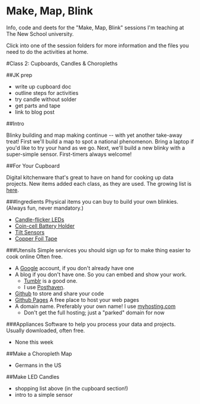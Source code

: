 Make, Map, Blink
==============

Info, code and deets for the "Make, Map, Blink" sessions I'm teaching at The New School university.

Click into one of the session folders for more information and the files you need to do the activities at home.

#Class 2: Cupboards, Candles & Choropleths

##JK prep

- write up cupboard doc
- outline steps for activities
- try candle without solder
- get parts and tape
- link to blog post

##Intro

Blinky building and map making continue -- with yet another take-away treat! First we'll build a map to spot a national phenomenon. Bring a laptop if you'd like to try your hand as we go. Next, we'll build a new blinky with a super-simple sensor. First-timers always welcome!

##For Your Cupboard

Digital kitchenware that's great to have on hand for cooking up data projects. New items added each class, as they are used. The growing list is [here](link). 

###Ingredients
Physical items you can buy to build your own blinkies. (Always fun, never mandatory.)

- [Candle-flicker LEDs](http://shop.evilmadscientist.com/productsmenu/partsmenu/408)
- [Coin-cell Battery Holder](https://www.sparkfun.com/products/8822)
- [Tilt Sensors](https://www.sparkfun.com/products/10289)
- [Copper Foil Tape](https://www.adafruit.com/products/1128)

###Utensils
Simple services you should sign up for to make thing easier to cook online Often free. 

- A [Google](http://accounts.google.com) account, if you don't already have one
- A blog if you don't have one. So you can embed and show your work.
	- [Tumblr](http://tumblr.com) is a good one. 
	- I use [Posthaven](http://posthaven.com).
- [Github](http://github.com) to store and share your code
- [Github Pages](https://pages.github.com/) A free place to host your web pages
- A domain name. Preferably your own name! I use [myhosting.com](http://myhosting.com)
	- Don't get the full hosting; just a "parked" domain for now

###Appliances
Software to help you process your data and projects. Usually downloaded, often free.

- None this week

##Make a Choropleth Map

- Germans in the US

##Make LED Candles

- shopping list above (in the cupboard section!)
- intro to a simple sensor
